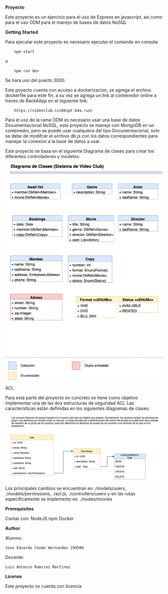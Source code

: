 **Proyecto**

Este proyecto es un ejercicio para el uso de Express en javascript, asi como para el uso
ODM para el manejo de bases de datos NoSQL

**Getting Started**

Para ejecutar este proyecto es necesario ejecutar el comando en consola:

        npm start
o

        npm run dev

Se hara uso del puerto 3000.

Este poyecto cuenta con acceso a dockerizacion, se agrega el archivo dockerfile para este fin, a su vez se agrega un link al contenedor online a traves de Back4App en el siguiente link:

        https://videoclub-ivs6bspt.b4a.run/

Para el uso de la rama ODM es necesario usar una base de datos Documentacional NoSQL, este proyecto se manejo con MongoDB en un contenedor, pero se puede usar cualquiera del tipo Documentacional, solo se debe de modifcar el archivo db.js con los datos correspondientes para manejar la conexion a la base de datos a usar.

Este proyecto se basa en el siguiente Diagrama de clases para crear los diferentes controladores y modelos:

![Diagrama de Clases](resources/Diagramadeclases.png)

ACL

Para esta parte del proyecto en concreto se tiene como objetivo implementar una de las dos estructuras de seguridad ACL
Las características están definidas en los siguientes diagramas de clases:

![Diagrama de Clases](resources/DiagramaDeClases2.png)

Los principales cambios se encuentran en ./models/users, ./models/permissions, ./acl.js, ./controllers/users y en las rutas especificamente se implemento es: ./routes/movies
    
**Prerequisites**

Contar con:
    NodeJS
    npm
    Docker

**Author**

Alumno:

    Jose Eduardo Conde Hernandez 299506

Docente:

    Luis Antonio Ramirez Martinez
**License**

Este proyecto no cuenta con licencia

